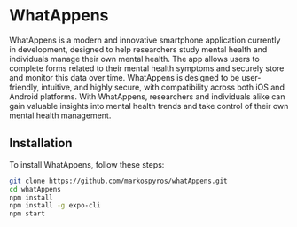 # WhatAppens

WhatAppens is a modern and innovative smartphone application currently in development, designed to help researchers study mental health and individuals manage their own mental health. The app allows users to complete forms related to their mental health symptoms and securely store and monitor this data over time. WhatAppens is designed to be user-friendly, intuitive, and highly secure, with compatibility across both iOS and Android platforms. With WhatAppens, researchers and individuals alike can gain valuable insights into mental health trends and take control of their own mental health management.

## Installation

To install WhatAppens, follow these steps:

```bash
git clone https://github.com/markospyros/whatAppens.git
cd whatAppens
npm install
npm install -g expo-cli
npm start

